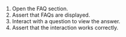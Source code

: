 1. Open the FAQ section.
2. Assert that FAQs are displayed.
3. Interact with a question to view the answer.
4. Assert that the interaction works correctly.